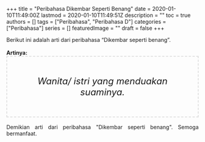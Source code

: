 +++
title = "Peribahasa Dikembar Seperti Benang"
date = 2020-01-10T11:49:00Z
lastmod = 2020-01-10T11:49:51Z
description = ""
toc = true
authors = []
tags = ["Peribahasa", "Peribahasa D"]
categories = ["Peribahasa"]
series = []
featuredImage = ""
draft = false
+++

<div dir="ltr" style="text-align: left;" trbidi="on"><div style="text-align: justify;">Berikut ini adalah arti dari peribahasa “Dikembar seperti benang”.</div><br /><div style="text-align: justify;"><b>Artinya:</b></div><div style="border: 2px dashed #ddd; font-size: 24px; height: auto; margin: 0 auto; padding: 50px; text-align: center; width: auto;"><i>Wanita/ istri yang menduakan suaminya.</i></div><br /><div style="text-align: justify;">Demikian arti dari peribahasa "Dikembar seperti benang". Semoga bermanfaat.</div></div>
